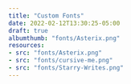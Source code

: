 ```yaml
---
title: "Custom Fonts"
date: 2022-02-12T13:30:25-05:00
draft: true
albumthumb: "fonts/Asterix.png"
resources:
- src: "fonts/Asterix.png"
- src: "fonts/cursive-me.png"
- src: "fonts/Starry-Writes.png"
---
```


